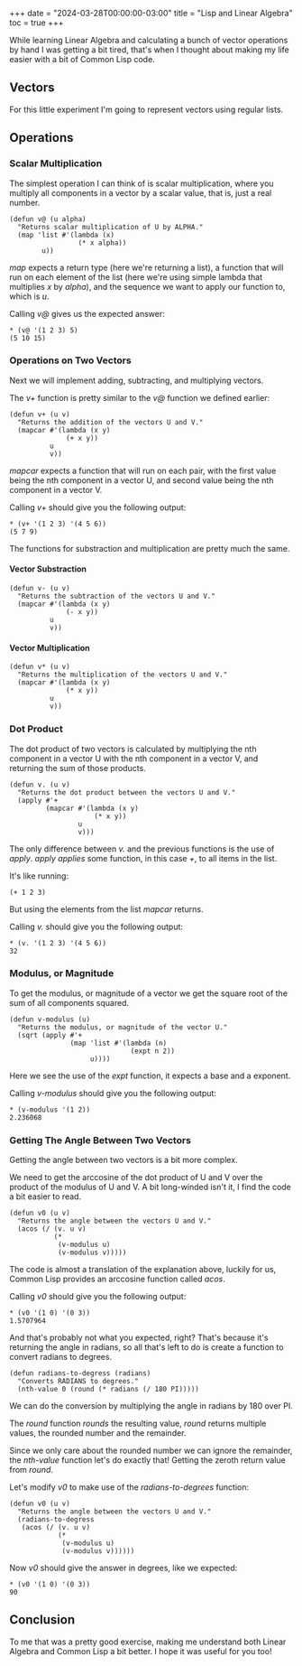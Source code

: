 +++
date = "2024-03-28T00:00:00-03:00"
title = "Lisp and Linear Algebra"
toc = true
+++

While learning Linear Algebra and calculating a bunch of vector operations by hand I was getting a bit tired,
that's when I thought about making my life easier with a bit of Common Lisp code.

## Vectors

For this little experiment I'm going to represent vectors using regular lists.

## Operations

### Scalar Multiplication

The simplest operation I can think of is scalar multiplication,
where you multiply all components in a vector by a scalar value,
that is, just a real number.

```
(defun v@ (u alpha)
  "Returns scalar multiplication of U by ALPHA."
  (map 'list #'(lambda (x)
                 (* x alpha))
        u))
```

_map_ expects a return type (here we're returning a list),
a function that will run on each element of the list (here we're using simple lambda that multiplies _x_ by _alpha_),
and the sequence we want to apply our function to, which is _u_.

Calling _v@_ gives us the expected answer:
```
* (v@ '(1 2 3) 5)
(5 10 15)
```

### Operations on Two Vectors

Next we will implement adding, subtracting, and multiplying vectors.

The _v+_ function is pretty similar to the _v@_ function we defined earlier:
```
(defun v+ (u v)
  "Returns the addition of the vectors U and V."
  (mapcar #'(lambda (x y)
              (+ x y))
          u
          v))
```

_mapcar_ expects a function that will run on each pair,
with the first value being the nth component in a vector U,
and second value being the nth component in a vector V.

Calling _v+_ should give you the following output:
```
* (v+ '(1 2 3) '(4 5 6))
(5 7 9)
```

The functions for substraction and multiplication are pretty much the same.

#### Vector Substraction

```
(defun v- (u v)
  "Returns the subtraction of the vectors U and V."
  (mapcar #'(lambda (x y)
              (- x y))
          u
          v))
```

#### Vector Multiplication

```
(defun v* (u v)
  "Returns the multiplication of the vectors U and V."
  (mapcar #'(lambda (x y)
              (* x y))
          u
          v))
```

### Dot Product

The dot product of two vectors is calculated by multiplying the nth component in a vector U with the nth component in a vector V,
and returning the sum of those products.

```
(defun v. (u v)
  "Returns the dot product between the vectors U and V."
  (apply #'+
         (mapcar #'(lambda (x y)
                     (* x y))
                 u
                 v)))
```

The only difference between _v._ and the previous functions is the use of _apply_.
_apply_ _applies_ some function, in this case _+_, to all items in the list.

It's like running:
```
(+ 1 2 3)
```
But using the elements from the list _mapcar_ returns.

Calling _v._ should give you the following output:
```
* (v. '(1 2 3) '(4 5 6))
32
```

### Modulus, or Magnitude

To get the modulus, or magnitude of a vector we get the square root of the sum of all components squared.

```
(defun v-modulus (u)
  "Returns the modulus, or magnitude of the vector U."
  (sqrt (apply #'+
               (map 'list #'(lambda (n)
                              (expt n 2))
                    u))))
```

Here we see the use of the _expt_ function,
it expects a base and a exponent.

Calling _v-modulus_ should give you the following output:
```
* (v-modulus '(1 2))
2.236068
```

### Getting The Angle Between Two Vectors

Getting the angle between two vectors is a bit more complex.

We need to get the arccosine of the dot product of U and V over the product of the modulus of U and V. A bit long-winded isn't it, I find the code a bit easier to read.

```
(defun v0 (u v)
  "Returns the angle between the vectors U and V."
  (acos (/ (v. u v)
           (*
            (v-modulus u)
            (v-modulus v)))))
```

The code is almost a translation of the explanation above,
luckily for us,
Common Lisp provides an arccosine function called _acos_.

Calling _v0_ should give you the following output:
```
* (v0 '(1 0) '(0 3))
1.5707964
```

And that's probably not what you expected, right?
That's because it's returning the angle in radians,
so all that's left to do is create a function to convert radians to degrees.
```
(defun radians-to-degress (radians)
  "Converts RADIANS to degrees."
  (nth-value 0 (round (* radians (/ 180 PI)))))
```

We can do the conversion by multiplying the angle in radians by 180 over PI.

The _round_ function _rounds_ the resulting value,
_round_ returns multiple values,
the rounded number and the remainder.

Since we only care about the rounded number we can ignore the remainder,
the _nth-value_ function let's do exactly that!
Getting the zeroth return value from _round_.

Let's modify _v0_ to make use of the _radians-to-degrees_ function:
```
(defun v0 (u v)
  "Returns the angle between the vectors U and V."
  (radians-to-degress
   (acos (/ (v. u v)
            (*
             (v-modulus u)
             (v-modulus v))))))
```

Now _v0_ should give the answer in degrees, like we expected:
```
* (v0 '(1 0) '(0 3))
90
```

## Conclusion

To me that was a pretty good exercise,
making me understand both Linear Algebra and Common Lisp a bit better.
I hope it was useful for you too!
